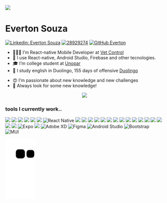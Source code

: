 
<!--
**EvertonSouzaa/EvertonSouzaa** is a ✨ _special_ ✨ repository because its `README.md` (this file) appears on your GitHub profile.
### Hi there 👋

Here are some ideas to get you started:

- 🔭 I’m currently working on ...
- 🌱 I’m currently learning ...
- 👯 I’m looking to collaborate on ...
- 🤔 I’m looking for help with ...
- 💬 Ask me about ...
- 📫 How to reach me: ...
- 😄 Pronouns: ...
- ⚡ Fun fact: ...
-->

![](https://img.shields.io/badge/Made%20with-Markdown-1f425f.svg) 

# Everton Souza

[![Linkedin: Everton Souza](https://img.shields.io/badge/-Everton%20Souza-blue?style=flat-square&logo=Linkedin&logoColor=white&link=https://www.linkedin.com/in/https://www.linkedin.com/in/everton-souza-a93062182/)](https://www.linkedin.com/in/everton-souza-a93062182/)
[![28929274](https://img.shields.io/badge/-Rocketseat-blueviolet?style=flat-square)](https://app.rocketseat.com.br/me/everton-da-silva-souza-01593)
[![GitHub Everton](https://img.shields.io/github/followers/EvertonSouzaa?label=follow&style=social)](https://github.com/EvertonSouzaa)

<!-- ### <img src="https://media.giphy.com/media/hvRJCLFzcasrR4ia7z/giphy.gif" width="30px"> Hello! Welcome to my profile -->
<!-- 
<img style="margin: 0 auto" src="https://media.giphy.com/media/xT9IgG50Fb7Mi0prBC/giphy.gif" height="200"> -->

- 👨🏻‍💻 I’m React-native Mobile Developer at <a target="_blank" href="https://www.vetcontrolonline.com.br/">Vet Control</a>
- 🔨 I use React-native, Android Studio, Firebase and other tecnologies.
- 🎓 I’m college student at <a target="_blank" href="https://www.unopar.com.br/">Unopar</a>
- 📝 I study english in Duolingo, 155 days of offensive [Duolingo](https://www.duolingo.com/learn)
<!-- - 📚 I'm currently reading Clean Architecture -->
- 😍 I’m passionate about new knowledge and new challenges
- 🚀 Always look for some new knowledge!

<!-- [![GitHub Streak](http://github-readme-streak-stats.herokuapp.com?user=EvertonSouzaa&theme=dark&hide_border=true)](https://git.io/streak-stats) -->

<p align="center">
  <a href="https://git.io/streak-stats">
  <img src="http://github-readme-streak-stats.herokuapp.com?user=EvertonSouzaa&theme=dark&hide_border=true" />   
  </a>
</p>


### tools I currently work..
![](https://img.shields.io/badge/HTML5-E34F26?style=for-the-badge&logo=html5&logoColor=white)
![](https://img.shields.io/badge/CSS3-1572B6?style=for-the-badge&logo=css3&logoColor=white)
![](https://img.shields.io/badge/Sass-CC6699?style=for-the-badge&logo=sass&logoColor=white)
![](https://img.shields.io/badge/JavaScript-323330?style=for-the-badge&logo=javascript&logoColor=F7DF1E)
![](https://img.shields.io/badge/TypeScript-007ACC?style=for-the-badge&logo=typescript&logoColor=white)
![](https://img.shields.io/badge/React-20232A?style=for-the-badge&logo=react&logoColor=61DAFB)
![React Native](https://img.shields.io/badge/react_native-%2320232a.svg?style=for-the-badge&logo=react&logoColor=%2361DAFB)
![](https://img.shields.io/badge/firebase-ffca28?style=for-the-badge&logo=firebase&logoColor=black)
![](https://img.shields.io/badge/Jest-C21325?style=for-the-badge&logo=jest&logoColor=white)
![](https://img.shields.io/badge/Node.js-339933?style=for-the-badge&logo=nodedotjs&logoColor=white)
![](https://img.shields.io/badge/npm-CB3837?style=for-the-badge&logo=npm&logoColor=white)
![](https://img.shields.io/badge/Yarn-2C8EBB?style=for-the-badge&logo=yarn&logoColor=white)
![](https://img.shields.io/badge/Visual_Studio_Code-0078D4?style=for-the-badge&logo=visual%20studio%20code&logoColor=white)
![](https://img.shields.io/badge/Git-F05032?style=for-the-badge&logo=git&logoColor=white)
![](https://img.shields.io/badge/json-5E5C5C?style=for-the-badge&logo=json&logoColor=white)
![](https://img.shields.io/badge/Markdown-000000?style=for-the-badge&logo=markdown&logoColor=white)
![](https://img.shields.io/badge/NVIDIA-GTX1070-76B900?style=for-the-badge&logo=nvidia&logoColor=white)
![](https://img.shields.io/badge/Intel-Core_i7_4th-0071C5?style=for-the-badge&logo=intel&logoColor=white)
![](https://img.shields.io/badge/Google_chrome-4285F4?style=for-the-badge&logo=Google-chrome&logoColor=white) 
![](https://img.shields.io/badge/Discord-7289DA?style=for-the-badge&logo=discord&logoColor=white) 
![](https://img.shields.io/badge/Trello-0052CC?style=for-the-badge&logo=trello&logoColor=white)
![](https://img.shields.io/badge/Insomnia-5849be?style=for-the-badge&logo=Insomnia&logoColor=white)
![](https://img.shields.io/badge/gradle-02303A?style=for-the-badge&logo=gradle&logoColor=white)
![Expo](https://img.shields.io/badge/expo-1C1E24?style=for-the-badge&logo=expo&logoColor=#D04A37)
![](https://img.shields.io/badge/React_Router-CA4245?style=for-the-badge&logo=react-router&logoColor=white)
![Adobe XD](https://img.shields.io/badge/Adobe%20XD-470137?style=for-the-badge&logo=Adobe%20XD&logoColor=#FF61F6)
![Figma](https://img.shields.io/badge/figma-%23F24E1E.svg?style=for-the-badge&logo=figma&logoColor=white)
![Android Studio](https://img.shields.io/badge/Android%20Studio-3DDC84.svg?style=for-the-badge&logo=android-studio&logoColor=white)
![Bootstrap](https://img.shields.io/badge/bootstrap-%23563D7C.svg?style=for-the-badge&logo=bootstrap&logoColor=white)
![MUI](https://img.shields.io/badge/MUI-%230081CB.svg?style=for-the-badge&logo=material-ui&logoColor=white)



![Snake animation](https://github.com/rafaballerini/rafaballerini/blob/output/github-contribution-grid-snake.svg)
